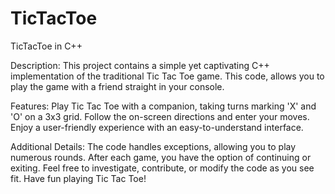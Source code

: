 # TicTacToe
TicTacToe in C++

Description:
This project contains a simple yet captivating C++ implementation of the traditional Tic Tac Toe game. This code, allows you to play the game with a friend straight in your console.

Features:
Play Tic Tac Toe with a companion, taking turns marking 'X' and 'O' on a 3x3 grid.
Follow the on-screen directions and enter your moves.
Enjoy a user-friendly experience with an easy-to-understand interface.

Additional Details:
The code handles exceptions, allowing you to play numerous rounds.
After each game, you have the option of continuing or exiting.
Feel free to investigate, contribute, or modify the code as you see fit. Have fun playing Tic Tac Toe!



